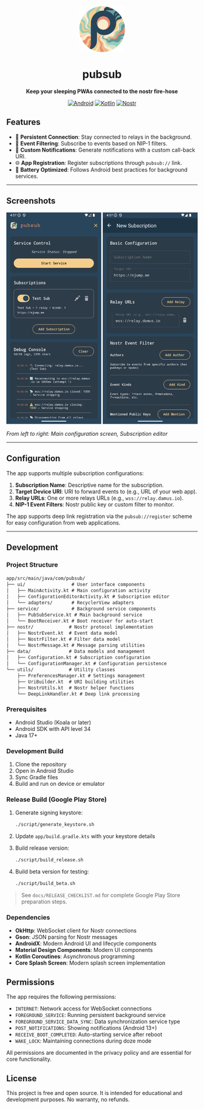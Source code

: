 <div align="center">
  <img src="assets/pubsub-icon.png" alt="PubSub Logo" width="120" height="120">
  
  # pubsub
  
  **Keep your sleeping PWAs connected to the nostr fire-hose**
  
  [![Android](https://img.shields.io/badge/Platform-Android-green.svg)](https://android.com)
  [![Kotlin](https://img.shields.io/badge/Language-Kotlin-blue.svg)](https://kotlinlang.org)
  [![Nostr](https://img.shields.io/badge/Protocol-Nostr-purple.svg)](https://nostr.com)
</div>

## Features

- 🔗 **Persistent Connection**: Stay connected to relays in the background.
- 🎯 **Event Filtering**: Subscribe to events based on NIP-1 filters.
- 📱 **Custom Notifications**: Generate notifications with a custom call-back URI.
- 🌐 **App Registration**: Register subscriptions through `pubsub://` link.
- 🔋 **Battery Optimized**: Follows Android best practices for background services.

---

## Screenshots

<div align="center">
  <img src="assets/screens/home.png" alt="Home Screen" width="250">
  <img src="assets/screens/subscribe.png" alt="Subscribe Screen" width="250">
</div>

*From left to right: Main configuration screen, Subscription editor*

---

## Configuration

The app supports multiple subscription configurations:

1. **Subscription Name**: Descriptive name for the subscription.
2. **Target Device URI**: URI to forward events to (e.g., URL of your web app).
3. **Relay URLs**: One or more relays URLs (e.g., `wss://relay.damus.io`).
4. **NIP-1 Event Filters**: Nostr public key or custom filter to monitor.

The app supports deep link registration via the `pubsub://register` scheme for easy configuration from web applications.

---

## Development

### Project Structure

```
app/src/main/java/com/pubsub/
├── ui/                 # User interface components
│   ├── MainActivity.kt # Main configuration activity
│   ├── ConfigurationEditorActivity.kt # Subscription editor
│   └── adapters/       # RecyclerView adapters
├── service/            # Background service components
│   ├── PubSubService.kt # Main background service
│   └── BootReceiver.kt # Boot receiver for auto-start
├── nostr/             # Nostr protocol implementation
│   ├── NostrEvent.kt  # Event data model
│   ├── NostrFilter.kt # Filter data model
│   └── NostrMessage.kt # Message parsing utilities
├── data/              # Data models and management
│   ├── Configuration.kt # Subscription configuration
│   └── ConfigurationManager.kt # Configuration persistence
└── utils/             # Utility classes
    ├── PreferencesManager.kt # Settings management
    ├── UriBuilder.kt  # URI building utilities
    ├── NostrUtils.kt  # Nostr helper functions
    └── DeepLinkHandler.kt # Deep link processing
```

### Prerequisites

- Android Studio (Koala or later)
- Android SDK with API level 34
- Java 17+

### Development Build

1. Clone the repository
2. Open in Android Studio
3. Sync Gradle files
4. Build and run on device or emulator

### Release Build (Google Play Store)

1. Generate signing keystore:
   ```bash
   ./script/generate_keystore.sh
   ```

2. Update `app/build.gradle.kts` with your keystore details

3. Build release version:
   ```bash
   ./script/build_release.sh
   ```

4. Build beta version for testing:
   ```bash
   ./script/build_beta.sh
   ```

> See `docs/RELEASE_CHECKLIST.md` for complete Google Play Store preparation steps.

### Dependencies

- **OkHttp**: WebSocket client for Nostr connections
- **Gson**: JSON parsing for Nostr messages
- **AndroidX**: Modern Android UI and lifecycle components
- **Material Design Components**: Modern UI components
- **Kotlin Coroutines**: Asynchronous programming
- **Core Splash Screen**: Modern splash screen implementation

## Permissions

The app requires the following permissions:

- `INTERNET`: Network access for WebSocket connections
- `FOREGROUND_SERVICE`: Running persistent background service
- `FOREGROUND_SERVICE_DATA_SYNC`: Data synchronization service type
- `POST_NOTIFICATIONS`: Showing notifications (Android 13+)
- `RECEIVE_BOOT_COMPLETED`: Auto-starting service after reboot
- `WAKE_LOCK`: Maintaining connections during doze mode

All permissions are documented in the privacy policy and are essential for core functionality.

## License

This project is free and open source. It is intended for educational and development purposes. No warranty, no refunds.
